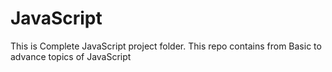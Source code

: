 # JavaScript
This is Complete JavaScript project folder. This repo contains from Basic to advance topics of JavaScript
